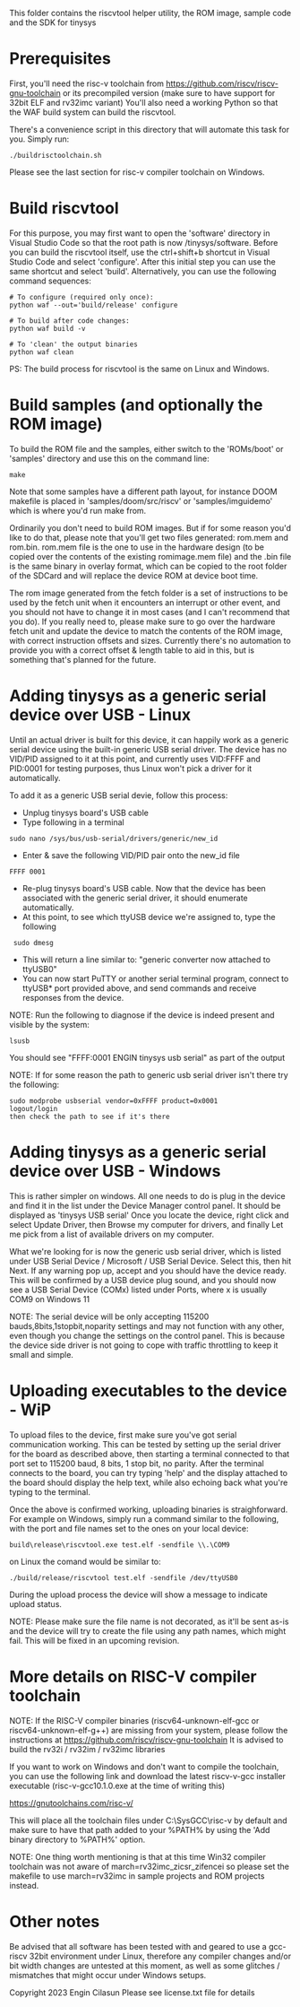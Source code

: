 This folder contains the riscvtool helper utility, the ROM image, sample code and the SDK for tinysys

# Prerequisites

First, you'll need the risc-v toolchain from https://github.com/riscv/riscv-gnu-toolchain or its precompiled version (make sure to have support for 32bit ELF and rv32imc variant)
You'll also need a working Python so that the WAF build system can build the riscvtool.

There's a convenience script in this directory that will automate this task for you. Simply run:

```
./buildrisctoolchain.sh
```

Please see the last section for risc-v compiler toolchain on Windows.

# Build riscvtool

For this purpose, you may first want to open the 'software' directory in Visual Studio Code so that the root path is now /tinysys/software.
Before you can build the riscvtool itself, use the ctrl+shift+b shortcut in Visual Studio Code and select 'configure'. After this initial step you can use the same shortcut and select 'build'.
Alternatively, you can use the following command sequences:
```
# To configure (required only once):
python waf --out='build/release' configure

# To build after code changes:
python waf build -v

# To 'clean' the output binaries
python waf clean
```
PS: The build process for riscvtool is the same on Linux and Windows.

# Build samples (and optionally the ROM image)

To build the ROM file and the samples, either switch to the 'ROMs/boot' or 'samples' directory and use this on the command line:

```
make
```

Note that some samples have a different path layout, for instance DOOM makefile is placed in 'samples/doom/src/riscv' or 'samples/imguidemo' which is where you'd run make from.

Ordinarily you don't need to build ROM images. But if for some reason you'd like to do that, please note that you'll get two files generated: rom.mem and rom.bin.
rom.mem file is the one to use in the hardware design (to be copied over the contents of the existing romimage.mem file) and the .bin file is the same binary in overlay format, which can be copied to the root folder of the SDCard and will replace the device ROM at device boot time.

The rom image generated from the fetch folder is a set of instructions to be used by the fetch unit when it encounters an interrupt or other event, and you should not have to change it in most cases (and I can't recommend that you do). If you really need to, please make sure to go over the hardware fetch unit and update the device to match the contents of the ROM image, with correct instruction offsets and sizes. Currently there's no automation to provide you with a correct offset & length table to aid in this, but is something that's planned for the future.

# Adding tinysys as a generic serial device over USB - Linux

Until an actual driver is built for this device, it can happily work as a generic serial device using the built-in generic USB serial driver. The device has no VID/PID assigned to it at this point, and currently uses VID:FFFF and PID:0001 for testing purposes, thus Linux won't pick a driver for it automatically.

To add it as a generic USB serial devie, follow this process:

- Unplug tinysys board's USB cable
- Type following in a terminal
```
sudo nano /sys/bus/usb-serial/drivers/generic/new_id
```
- Enter & save the following VID/PID pair onto the new_id file
```
FFFF 0001
```
- Re-plug tinysys board's USB cable. Now that the device has been associated with the generic serial driver, it should enumerate automatically.
- At this point, to see which ttyUSB device we're assigned to, type the following
```
 sudo dmesg
```
- This will return a line similar to: "generic converter now attached to ttyUSB0"
- You can now start PuTTY or another serial terminal program, connect to ttyUSB* port provided above, and send commands and receive responses from the device.

NOTE: Run the following to diagnose if the device is indeed present and visible by the system:
```
lsusb
```
You should see "FFFF:0001 ENGIN tinysys usb serial" as part of the output

NOTE:
If for some reason the path to generic usb serial driver isn't there try the following:
```
sudo modprobe usbserial vendor=0xFFFF product=0x0001
logout/login
then check the path to see if it's there
```

# Adding tinysys as a generic serial device over USB - Windows

This is rather simpler on windows. All one needs to do is plug in the device and find it in the list under the Device Manager control panel. It should be displayed as 'tinysys USB serial'
Once you locate the device, right click and select Update Driver, then Browse my computer for drivers, and finally Let me pick from a list of available drivers on my computer.

What we're looking for is now the generic usb serial driver, which is listed under USB Serial Device / Microsoft / USB Serial Device. Select this, then hit Next. If any warning pop up, accept and you should have the device ready. This will be confirmed by a USB device plug sound, and you should now see a USB Serial Device (COMx) listed under Ports, where x is usually COM9 on Windows 11

NOTE: The serial device will be only accepting 115200 bauds,8bits,1stopbit,noparity settings and may not function with any other, even though you change the settings on the control panel. This is because the device side driver is not going to cope with traffic throttling to keep it small and simple.


# Uploading executables to the device - WiP

To upload files to the device, first make sure you've got serial communication working. This can be tested by setting up the serial driver for the board as described above, then starting a terminal connected to that port set to 115200 baud, 8 bits, 1 stop bit, no parity.
After the terminal connects to the board, you can try typing 'help' and the display attached to the board should display the help text, while also echoing back what you're typing to the terminal.

Once the above is confirmed working, uploading binaries is straighforward. For example on Windows, simply run a command similar to the following, with the port and file names set to the ones on your local device:

```
build\release\riscvtool.exe test.elf -sendfile \\.\COM9
```

on Linux the comand would be similar to:
```
./build/release/riscvtool test.elf -sendfile /dev/ttyUSB0
```

During the upload process the device will show a message to indicate upload status.

NOTE: Please make sure the file name is not decorated, as it'll be sent as-is and the device will try to create the file using any path names, which might fail. This will be fixed in an upcoming revision.

# More details on RISC-V compiler toolchain

NOTE: If the RISC-V compiler binaries (riscv64-unknown-elf-gcc or riscv64-unknown-elf-g++) are missing from your system, please follow the instructions at https://github.com/riscv/riscv-gnu-toolchain
It is advised to build the rv32i / rv32im / rv32imc libraries

If you want to work on Windows and don't want to compile the toolchain, you can use the following link and download the latest riscv-v-gcc installer executable (risc-v-gcc10.1.0.exe at the time of writing this)

https://gnutoolchains.com/risc-v/

This will place all the toolchain files under C:\SysGCC\risc-v by default and make sure to have that path added to your %PATH% by using the 'Add binary directory to %PATH%' option.

NOTE: One thing worth mentioning is that at this time Win32 compiler toolchain was not aware of march=rv32imc_zicsr_zifencei so please set the makefile to use march=rv32imc in sample projects and ROM projects instead.

# Other notes

Be advised that all software has been tested with and geared to use a gcc-riscv 32bit environment under Linux, therefore any compiler changes and/or bit width changes are untested at this moment, as well as some glitches / mismatches that might occur under Windows setups.

Copyright 2023 Engin Cilasun
Please see license.txt file for details
